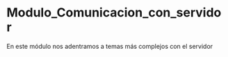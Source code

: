 # Modulo_Comunicacion_con_servidor
En este módulo nos adentramos a temas más complejos con el servidor
